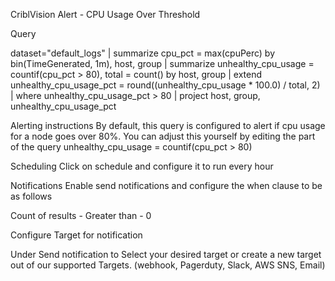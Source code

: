 CriblVision Alert - CPU Usage Over Threshold

Query

dataset="default_logs" | summarize cpu_pct = max(cpuPerc) by bin(TimeGenerated, 1m), host, group
| summarize 
    unhealthy_cpu_usage = countif(cpu_pct > 80),
    total = count() 
    by host, group
| extend unhealthy_cpu_usage_pct = round((unhealthy_cpu_usage * 100.0) / total, 2)
| where unhealthy_cpu_usage_pct > 80
| project host, group, unhealthy_cpu_usage_pct


Alerting instructions
By default, this query is configured to alert if cpu usage for a node goes over 80%. You can adjust this yourself by editing the part of the query unhealthy_cpu_usage = countif(cpu_pct > 80)

Scheduling
Click on schedule and configure it to run every hour

Notifications
Enable send notifications and configure the when clause to be as follows

Count of results - Greater than - 0

Configure Target for notification

Under Send notification to
Select your desired target or create a new target out of our supported Targets. (webhook, Pagerduty, Slack, AWS SNS, Email)